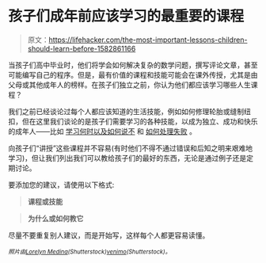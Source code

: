 # 孩子们成年前应该学习的最重要的课程

> 原文：<https://lifehacker.com/the-most-important-lessons-children-should-learn-before-1582861166>

当孩子们高中毕业时，他们将学会如何解决复杂的数学问题，撰写评论文章，甚至可能编写自己的程序。但是，最有价值的课程和技能可能会在课外传授，尤其是由父母或其他成年人的榜样。在孩子们独立之前，你认为他们都应该学习哪些人生课程？



我们之前已经谈论过每个人都应该知道的生活技能，例如如何修理轮胎或缝制纽扣，但在这里我们谈论的是孩子们需要学习的各种技能，以成为独立、成功和快乐的成年人——比如 [学习何时以及如何说不](http://lifehacker.com/why-its-so-hard-to-say-no-1543029041) 和 [如何处理失败](http://lifehacker.com/the-psychology-behind-the-importance-of-failure-5978096) 。

向孩子们“讲授”这些课程并不容易(有时他们不得不通过错误和后知之明来艰难地学习)，但让我们列出我们可以教给孩子们的最好的东西，无论是通过例子还是定期讨论。

要添加您的建议，请使用以下格式:

> **课程或技能**

> **为什么或如何教它**

尽量不要重复别人建议，而是开始写，这样每个人都更容易读懂。

<small>*照片由*</small>[<small>*Lorelyn Medina*</small>](http://www.shutterstock.com/pic.mhtml?id=124454248&src=id)<small>*(Shutterstock)*</small>[<small>*venimo*</small>](http://www.shutterstock.com/pic.mhtml?id=113813008&src=id)<small>*(Shutterstock)。*</small>